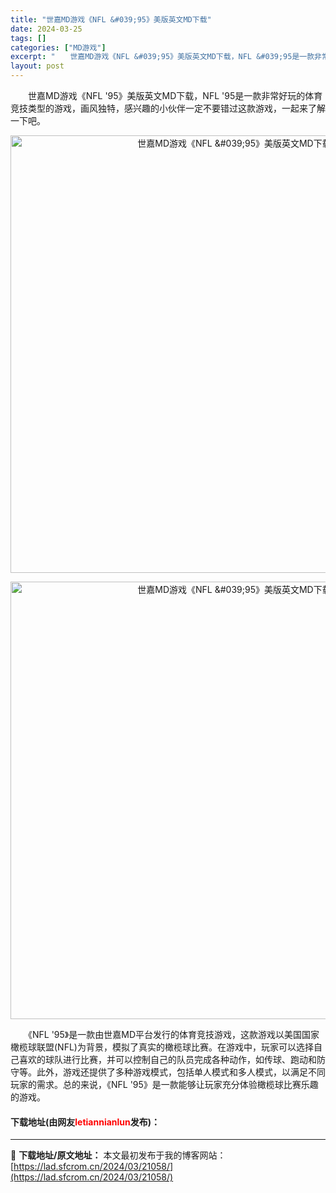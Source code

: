 ```yaml
---
title: "世嘉MD游戏《NFL &#039;95》美版英文MD下载"
date: 2024-03-25
tags: []
categories: ["MD游戏"]
excerpt: "　　世嘉MD游戏《NFL &#039;95》美版英文MD下载，NFL &#039;95是一款非常好玩的体育竞技类型的游戏，画风独特，感兴趣的小伙伴一定不要错过这款游戏，一起来了解一下吧。 　　《NFL &#039;95》是一款由世嘉MD平台发行的体育竞技游戏，这款游戏以美国国家橄榄球联盟(NFL)为背景，&hellip;"
layout: post
---
```


 <p>　　世嘉MD游戏《NFL &#39;95》美版英文MD下载，NFL &#39;95是一款非常好玩的体育竞技类型的游戏，画风独特，感兴趣的小伙伴一定不要错过这款游戏，一起来了解一下吧。</p> <p align="center"><img align="" border="0" src="https://lad.sfcrom.cn/wp-content/uploads/2024/03/20240325_6601324214133.webp" width="700" alt="世嘉MD游戏《NFL &amp;#039;95》美版英文MD下载" /></p> <p align="center"><img align="" border="0" src="https://lad.sfcrom.cn/wp-content/uploads/2024/03/20240325_6601324289c4a.webp" width="700" alt="世嘉MD游戏《NFL &amp;#039;95》美版英文MD下载" /></p> <p>　　《NFL &#39;95》是一款由世嘉MD平台发行的体育竞技游戏，这款游戏以美国国家橄榄球联盟(NFL)为背景，模拟了真实的橄榄球比赛。在游戏中，玩家可以选择自己喜欢的球队进行比赛，并可以控制自己的队员完成各种动作，如传球、跑动和防守等。此外，游戏还提供了多种游戏模式，包括单人模式和多人模式，以满足不同玩家的需求。总的来说，《NFL &#39;95》是一款能够让玩家充分体验橄榄球比赛乐趣的游戏。</p> <p><h4>下载地址(由网友<font color="red">letiannianlun</font>发布)：</h4></p> 

---
📖 **下载地址/原文地址：** 本文最初发布于我的博客网站：[https://lad.sfcrom.cn/2024/03/21058/](https://lad.sfcrom.cn/2024/03/21058/)
